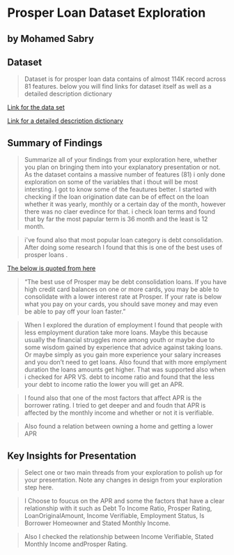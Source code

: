 # Prosper Loan Dataset Exploration
## by Mohamed Sabry


## Dataset

> Dataset is for prosper loan data contains of almost 114K record across 81 features. below you will find links for dataset itself as well as a detailed description dictionary

[Link for the data set](https://s3.amazonaws.com/udacity-hosted-downloads/ud651/prosperLoanData.csv)

[Link for a detailed description dictionary](http://www.transtats.bts.gov/Fields.asp?Table_ID=236)


## Summary of Findings

> Summarize all of your findings from your exploration here, whether you plan on bringing them into your explanatory presentation or not.
> As the dataset contains a massive number of features (81) i only done exploration on some of the variables that i thout will be most intersting. I got to know some of the feautures better. I started with checking if the loan origination date can be of effect on the loan whether it was yearly, monthly or a certain day of the month, however there was no claer evedince for that. i check loan terms and found that by far the most papular term is 36 month and the least is 12 month.

>i've found also that most popular loan category is debt consolidation. After doing some research I found that this is one of the best uses of prosper loans .

[The below is quoted from here](https://www.moneyunder30.com/)

> “The best use of Prosper may be debt consolidation loans. If you have high credit card balances on one or more cards, you may be able to consolidate with a lower interest rate at Prosper. If your rate is below what you pay on your cards, you should save money and may even be able to pay off your loan faster.”

> When I explored the duration of employment I found that people with less employment duration take more loans. Maybe this because usually the financial struggles more among youth or maybe due to some wisdom gained by experience that advice against taking loans. Or maybe simply as you gain more experience your salary increases and you don’t need to get loans. Also found that with more emplyment duration the loans amounts get higher. That was supported also when i checked for APR VS. debt to income ratio and found that the less your debt to income ratio the lower you will get an APR.

> I found also that one of the most factors that affect APR is the borrower rating. I tried to get deeper and and foudn that APR is affected by the monthly income and whether or not it is verifiable.

> Also found a relation between owning a  home and getting a lower APR




## Key Insights for Presentation

> Select one or two main threads from your exploration to polish up for your presentation. Note any changes in design from your exploration step here.

> I Choose to foucus on the APR and some the factors that have a clear relationship with it such as Debt To Income Ratio, Prosper Rating, LoanOriginalAmount, Income Verifiable, Employment Status, Is Borrower Homeowner and Stated Monthly Income.

> Also I checked the relationship between Income Verifiable, Stated Monthly Income andProsper Rating.
